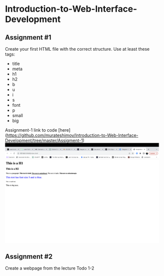 # Introduction-to-Web-Interface-Development
## Assignment #1
Create your first HTML file with the correct structure. Use at least these tags:

* title
* meta
* h1
* h2
* b
* u
* i
* s
* font
* p
* small
* big

Assignment-1 link to code [here] (https://github.com/murateshimov/Introduction-to-Web-Interface-Development/tree/master/Assigment-1)
![assigment-1](Assigment-1/img/assigment-1.png?raw=true)


## Assignment #2
Create a webpage from the lecture Todo 1-2
